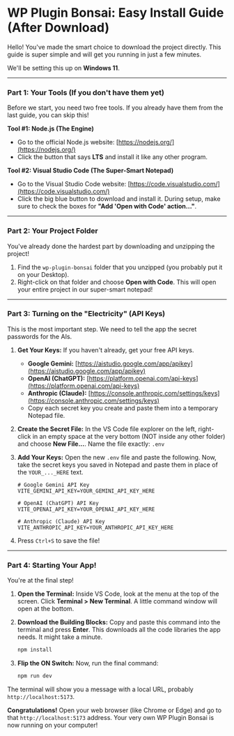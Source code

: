 <!-- START ./wp-plugin-bonsai/README.md -->
# WP Plugin Bonsai: Easy Install Guide (After Download)

Hello! You've made the smart choice to download the project directly. This guide is super simple and will get you running in just a few minutes.

We'll be setting this up on **Windows 11**.

---

### **Part 1: Your Tools (If you don't have them yet)**

Before we start, you need two free tools. If you already have them from the last guide, you can skip this!

**Tool #1: Node.js (The Engine)**
*   Go to the official Node.js website: [https://nodejs.org/](https://nodejs.org/)
*   Click the button that says **LTS** and install it like any other program.

**Tool #2: Visual Studio Code (The Super-Smart Notepad)**
*   Go to the Visual Studio Code website: [https://code.visualstudio.com/](https://code.visualstudio.com/)
*   Click the big blue button to download and install it. During setup, make sure to check the boxes for **"Add 'Open with Code' action..."**.

---

### **Part 2: Your Project Folder**

You've already done the hardest part by downloading and unzipping the project!

1.  Find the `wp-plugin-bonsai` folder that you unzipped (you probably put it on your Desktop).
2.  Right-click on that folder and choose **Open with Code**. This will open your entire project in our super-smart notepad!

---

### **Part 3: Turning on the "Electricity" (API Keys)**

This is the most important step. We need to tell the app the secret passwords for the AIs.

1.  **Get Your Keys:** If you haven't already, get your free API keys.
    *   **Google Gemini:** [https://aistudio.google.com/app/apikey](https://aistudio.google.com/app/apikey)
    *   **OpenAI (ChatGPT):** [https://platform.openai.com/api-keys](https://platform.openai.com/api-keys)
    *   **Anthropic (Claude):** [https://console.anthropic.com/settings/keys](https://console.anthropic.com/settings/keys)
    *   Copy each secret key you create and paste them into a temporary Notepad file.

2.  **Create the Secret File:** In the VS Code file explorer on the left, right-click in an empty space at the very bottom (NOT inside any other folder) and choose **New File...**. Name the file exactly:
    `.env`

3.  **Add Your Keys:** Open the new `.env` file and paste the following. Now, take the secret keys you saved in Notepad and paste them in place of the `YOUR_..._HERE` text.

    ```
    # Google Gemini API Key
    VITE_GEMINI_API_KEY=YOUR_GEMINI_API_KEY_HERE

    # OpenAI (ChatGPT) API Key
    VITE_OPENAI_API_KEY=YOUR_OPENAI_API_KEY_HERE

    # Anthropic (Claude) API Key
    VITE_ANTHROPIC_API_KEY=YOUR_ANTHROPIC_API_KEY_HERE
    ```
4.  Press `Ctrl+S` to save the file!

---

### **Part 4: Starting Your App!**

You're at the final step!

1.  **Open the Terminal:** Inside VS Code, look at the menu at the top of the screen. Click **Terminal > New Terminal**. A little command window will open at the bottom.
2.  **Download the Building Blocks:** Copy and paste this command into the terminal and press **Enter**. This downloads all the code libraries the app needs. It might take a minute.

    ```bash
    npm install
    ```

3.  **Flip the ON Switch:** Now, run the final command:

    ```bash
    npm run dev
    ```

The terminal will show you a message with a local URL, probably `http://localhost:5173`.

**Congratulations!** Open your web browser (like Chrome or Edge) and go to that `http://localhost:5173` address. Your very own WP Plugin Bonsai is now running on your computer!
<!-- END ./wp-plugin-bonsai/README.md -->
